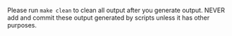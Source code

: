 Please run ```make clean``` to clean all output after you generate output. 
NEVER add and commit these output generated by scripts unless it has other
purposes. 
